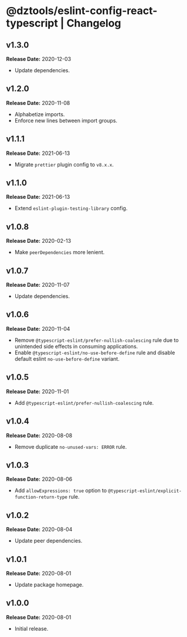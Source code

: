 # @dztools/eslint-config-react-typescript | Changelog

## v1.3.0

**Release Date:** 2020-12-03

- Update dependencies.

## v1.2.0

**Release Date:** 2020-11-08

- Alphabetize imports.
- Enforce new lines between import groups.

## v1.1.1

**Release Date:** 2021-06-13

- Migrate `prettier` plugin config to `v8.x.x`.

## v1.1.0

**Release Date:** 2021-06-13

- Extend `eslint-plugin-testing-library` config.

## v1.0.8

**Release Date:** 2020-02-13

- Make `peerDependencies` more lenient.

## v1.0.7

**Release Date:** 2020-11-07

- Update dependencies.

## v1.0.6

**Release Date:** 2020-11-04

- Remove `@typescript-eslint/prefer-nullish-coalescing` rule due to unintended side effects in consuming applications.
- Enable `@typescript-eslint/no-use-before-define` rule and disable default eslint `no-use-before-define` variant.

## v1.0.5

**Release Date:** 2020-11-01

- Add `@typescript-eslint/prefer-nullish-coalescing` rule.

## v1.0.4

**Release Date:** 2020-08-08

- Remove duplicate `no-unused-vars: ERROR` rule.

## v1.0.3

**Release Date:** 2020-08-06

- Add `allowExpressions: true` option to `@typescript-eslint/explicit-function-return-type` rule.

## v1.0.2

**Release Date:** 2020-08-04

- Update peer dependencies.

## v1.0.1

**Release Date:** 2020-08-01

- Update package homepage.

## v1.0.0

**Release Date:** 2020-08-01

- Initial release.
